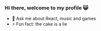 ### Hi there, welcome to my profile 😺

- 💬 Ask me about React, music and games
- ⚡ Fun fact: the cake is a lie

